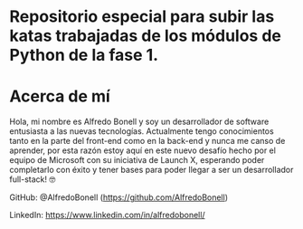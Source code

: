 # Repositorio especial para subir las katas trabajadas de los módulos de Python de la fase 1.

# Acerca de mí

Hola, mi nombre es Alfredo Bonell y soy un desarrollador de software entusiasta a las nuevas tecnologías. Actualmente tengo conocimientos tanto en la parte del front-end como en la back-end y nunca me canso de aprender, por esta razón estoy aquí en este nuevo desafío hecho por el equipo de Microsoft con su iniciativa de Launch X, esperando poder completarlo con éxito y tener bases para poder llegar a ser un desarrollador full-stack! 🤓

GitHub: @AlfredoBonell (https://github.com/AlfredoBonell)

LinkedIn: https://www.linkedin.com/in/alfredobonell/
